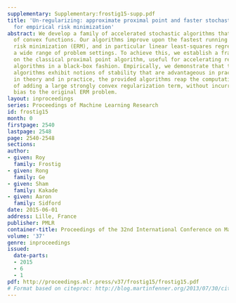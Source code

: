 ```yaml
---
supplementary: Supplementary:frostig15-supp.pdf
title: 'Un-regularizing: approximate proximal point and faster stochastic algorithms
  for empirical risk minimization'
abstract: We develop a family of accelerated stochastic algorithms that optimize sums
  of convex functions. Our algorithms improve upon the fastest running time for empirical
  risk minimization (ERM), and in particular linear least-squares regression, across
  a wide range of problem settings. To achieve this, we establish a framework, based
  on the classical proximal point algorithm, useful for accelerating recent fast stochastic
  algorithms in a black-box fashion. Empirically, we demonstrate that the resulting
  algorithms exhibit notions of stability that are advantageous in practice. Both
  in theory and in practice, the provided algorithms reap the computational benefits
  of adding a large strongly convex regularization term, without incurring a corresponding
  bias to the original ERM problem.
layout: inproceedings
series: Proceedings of Machine Learning Research
id: frostig15
month: 0
firstpage: 2540
lastpage: 2548
page: 2540-2548
sections: 
author:
- given: Roy
  family: Frostig
- given: Rong
  family: Ge
- given: Sham
  family: Kakade
- given: Aaron
  family: Sidford
date: 2015-06-01
address: Lille, France
publisher: PMLR
container-title: Proceedings of the 32nd International Conference on Machine Learning
volume: '37'
genre: inproceedings
issued:
  date-parts:
  - 2015
  - 6
  - 1
pdf: http://proceedings.mlr.press/v37/frostig15/frostig15.pdf
# Format based on citeproc: http://blog.martinfenner.org/2013/07/30/citeproc-yaml-for-bibliographies/
---
```

